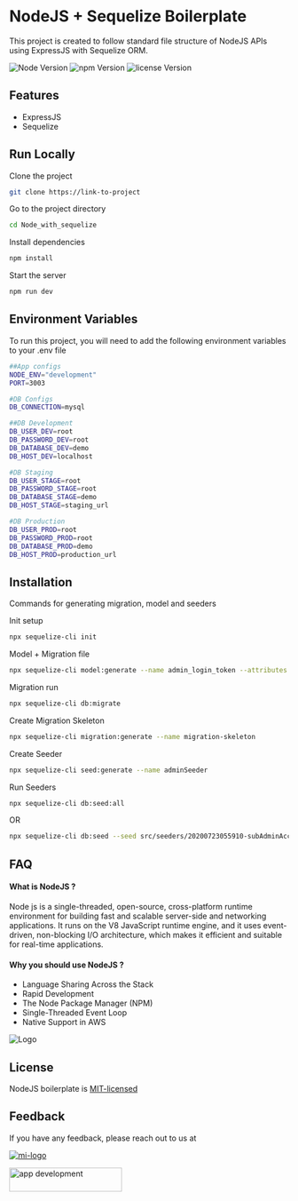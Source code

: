 
# NodeJS + Sequelize Boilerplate

This project is created to follow standard file structure of NodeJS APIs using ExpressJS with Sequelize ORM.

![Node Version](https://img.shields.io/badge/Node-v16.15.1-yellow) 
![npm Version](https://img.shields.io/badge/NPM-v8.11.0-lightgrey)
![license Version](https://img.shields.io/badge/license-MIT-blue)




## Features

- ExpressJS
- Sequelize


## Run Locally

Clone the project

```bash
git clone https://link-to-project
```

Go to the project directory

```bash
cd Node_with_sequelize
```

Install dependencies

```bash
npm install
```

Start the server

```bash
npm run dev
```


## Environment Variables

To run this project, you will need to add the following environment variables to your .env file

```bash
##App configs
NODE_ENV="development"
PORT=3003

#DB Configs
DB_CONNECTION=mysql

##DB Development
DB_USER_DEV=root
DB_PASSWORD_DEV=root
DB_DATABASE_DEV=demo
DB_HOST_DEV=localhost

#DB Staging
DB_USER_STAGE=root
DB_PASSWORD_STAGE=root
DB_DATABASE_STAGE=demo
DB_HOST_STAGE=staging_url

#DB Production
DB_USER_PROD=root
DB_PASSWORD_PROD=root
DB_DATABASE_PROD=demo 
DB_HOST_PROD=production_url
```




## Installation

Commands for generating migration, model and seeders

Init setup

```bash
npx sequelize-cli init
```

Model + Migration file

```bash
npx sequelize-cli model:generate --name admin_login_token --attributes firstName:string,lastName:string,email:string
```

Migration run

```bash
npx sequelize-cli db:migrate
```

Create Migration Skeleton

```bash
npx sequelize-cli migration:generate --name migration-skeleton
```

Create Seeder

```bash
npx sequelize-cli seed:generate --name adminSeeder
```

Run Seeders

```bash
npx sequelize-cli db:seed:all
```
  OR
```bash
npx sequelize-cli db:seed --seed src/seeders/20200723055910-subAdminAccessSeeder.js

```
## FAQ

#### What is NodeJS ?

Node js is a single-threaded, open-source, cross-platform runtime environment for building fast and scalable server-side and networking applications. It runs on the V8 JavaScript runtime engine, and it uses event-driven, non-blocking I/O architecture, which makes it efficient and suitable for real-time applications. 

#### Why you should use NodeJS ?

 - Language Sharing Across the Stack
 - Rapid Development
 - The Node Package Manager (NPM)
 - Single-Threaded Event Loop
 - Native Support in AWS


![Logo](https://camo.githubusercontent.com/2d5b811d6e6b387e437a58dafbad9144615f6eaa72114b7b0c851ccc92a34275/68747470733a2f2f636f64657472752e636f6d2f696d616765732f616c6c2f4e4f44454a535f434952434c452e676966)


## License

NodeJS boilerplate is [MIT-licensed](https://choosealicense.com/licenses/mit/)


## Feedback

If you have any feedback, please reach out to us at

[![mi-logo](https://git.mindinventory.com/uploads/-/system/appearance/header_logo/1/mi-logo.png)](https://www.mindinventory.com/)

<a href="https://www.mindinventory.com/contact-us.php?utm_source=gthb&utm_medium=repo&utm_campaign=circular-cards-stack-view">
<img src="https://github.com/Sammindinventory/MindInventory/raw/main/hirebutton.png" width="203" height="43"  alt="app development"/>
</a>
